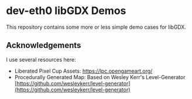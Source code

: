 # dev-eth0 libGDX Demos

This repository contains some more or less simple demo cases for libGDX. 

## Acknowledgements

I use several resources here:

* Liberated Pixel Cup Assets: https://lpc.opengameart.org/
* Procedurally Generated Map: Based on Wesley Kerr's Level-Generator [https://github.com/wesleykerr/level-generator](https://github.com/wesleykerr/level-generator)